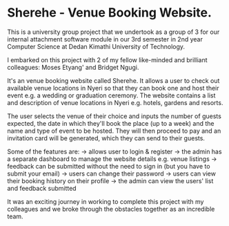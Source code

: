 # Sherehe - Venue Booking Website.

This is a university group project that we undertook as a group of 3 for our internal attachment software module in our 3rd semester in 2nd year Computer Science at Dedan Kimathi University of Technology.

I embarked on this project with 2 of my fellow like-minded and brilliant colleagues: Moses Etyang' and Bridget Ngugi.

It's an venue booking website called Sherehe. It allows a user to check out available venue locations in Nyeri so that they can book one and host their event e.g. a wedding or graduation ceremony. The website contains a list and description of venue locations in Nyeri e.g. hotels, gardens and resorts. 

The user selects the venue of their choice and inputs the number of guests expected, the date in which they'll book the place (up to a week) and the name and type of event to be hosted. They will then proceed to pay and an invitation card will be generated, which they can send to their guests.

Some of the features are:
-> allows user to login & register
-> the admin has a separate dashboard to manage the website details e.g. venue listings
-> feedback can be submitted without the need to sign in (but you have to submit your email)
-> users can change their password
-> users can view their booking history on their profile
-> the admin can view the users' list and feedback submitted

It was an exciting journey in working to complete this project with my colleagues and we broke through the obstacles together as an incredible team.
